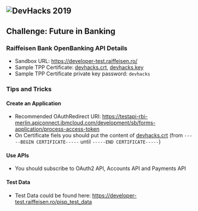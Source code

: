![DevHacks 2019](https://api.myconnector.ro/files/events/logo/175/529e3c2db8e94cfa68c5e73ece5f4591.png)
---
## Challenge: Future in Banking
### Raiffeisen Bank OpenBanking API Details
* Sandbox URL: https://developer-test.raiffeisen.ro/
* Sample TPP Certificate: [devhacks.crt](devhacks.crt), [devhacks.key](devhacks.key)
* Sample TPP Certificate private key password: `devhacks`

### Tips and Tricks
#### Create an Application
* Recommended OAuthRedirect URI: https://testapi-rbi-merlin.apiconnect.ibmcloud.com/development/sb/forms-application/process-access-token
* On Certificate fiels you should put the content of [devhacks.crt](devhacks.crt) (from `-----BEGIN CERTIFICATE-----` until `-----END CERTIFICATE-----`)
#### Use APIs
* You should subscribe to OAuth2 API, Accounts API and Payments API
#### Test Data
* Test Data could be found here: https://developer-test.raiffeisen.ro/pisp_test_data
